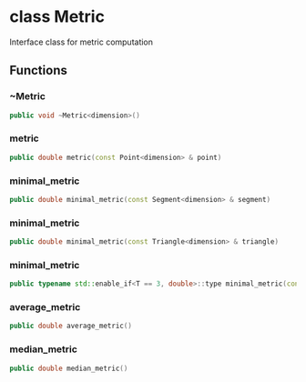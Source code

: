 # class Metric


 Interface class for metric computation



## Functions

### ~Metric<dimension>

```cpp
public void ~Metric<dimension>()
```


### metric

```cpp
public double metric(const Point<dimension> & point)
```

### minimal_metric

```cpp
public double minimal_metric(const Segment<dimension> & segment)
```

### minimal_metric

```cpp
public double minimal_metric(const Triangle<dimension> & triangle)
```

### minimal_metric

```cpp
public typename std::enable_if<T == 3, double>::type minimal_metric(const Tetrahedron & tetrahedron)
```


### average_metric

```cpp
public double average_metric()
```

### median_metric

```cpp
public double median_metric()
```



